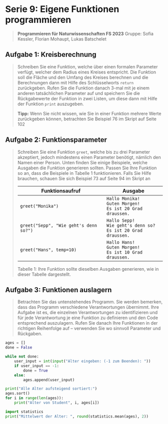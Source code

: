 # Serie 9: Eigene Funktionen programmieren

> **Programmieren für Naturwissenschaften FS 2023**
> Gruppe: Sofia Kessler, Florian Mohaupt, Lukas Batschelet

## Aufgabe 1: Kreisberechnung

> Schreiben Sie eine Funktion, welche über einen formalen Parameter verfügt, welcher dem Radius eines Kreises entspricht. Die Funktion soll die Fläche und den Umfang des Kreises berechnen und die Berechnungen dann mit Hilfe des Schlüsselworts `return` zurückgeben. Rufen Sie die Funktion danach 3-mal mit je einem anderen tatsächlichen Parameter auf und speichern Sie die Rückgabewerte der Funktion in zwei Listen, um diese dann mit Hilfe der Funktion `print` auszugeben.
>
> **Tipp:** Wenn Sie nicht wissen, wie Sie in einer Funktion mehrere Werte zurückgeben können, betrachten Sie Beispiel 76 im Skript auf Seite 102


## Aufgabe 2: Funktionsparameter

> Schreiben Sie eine Funktion `greet`, welche bis zu drei Parameter akzeptiert, jedoch mindestens einen Parameter benötigt, nämlich den Namen einer Person. Unten finden Sie einige Beispiele, welche Ausgaben die Funktion generieren sollten. Passen Sie Ihre Funktion so an, dass die Beispiele in Tabelle 1 funktionieren. Falls Sie Hilfe brauchen, schauen Sie sich Beispiel 73 auf Seite 94 im Skript an
> 
> | Funktionsaufruf                        | Ausgabe                                                              |
> | -------------------------------------- | -------------------------------------------------------------------- |
> | `greet("Monika")`                      | `Hallo Monika!`<br>`Guten Morgen!`<br>`Es ist 20 Grad draussen.`       |
> | `greet("Sepp", "Wie geht's denn so?")` | `Hallo Sepp!`<br>`Wie geht's denn so?`<br>`Es ist 20 Grad draussen.` |
> | `greet("Hans", temp=10)`               | `Hallo Hans!`<br>`Guten Morgen!`<br>`Es ist 10 Grad draussen.`       |
> 
> Tabelle 1: Ihre Funktion sollte dieselben Ausgaben generieren, wie in dieser Tabelle dargestellt.


## Aufgabe 3: Funktionen auslagern

> Betrachten Sie das untenstehendes Programm. Sie werden bemerken, dass das Programm verschiedene Verantwortungen übernimmt. Ihre Aufgabe ist es, die einzelnen Verantwortungen zu identifizieren und für jede Verantwortung je eine Funktion zu definieren und den Code entsprechend auszulagern. Rufen Sie danach Ihre Funktionen in der richtigen Reihenfolge auf – verwenden Sie wo sinnvoll Parameter und Rückgaben.

```python
ages = []
done = False

while not done:
    user_input = int(input("Alter eingeben: (-1 zum Beenden): "))
    if user_input == -1:
        done = True
    else:
        ages.append(user_input)

print("Alle Alter aufsteigend sortiert:")
ages.sort()
for i in range(len(ages)):
    print("Alter von Student", i, ages[i])

import statistics
print("Mittelwert der Alter: ", round(statistics.mean(ages), 2))
```
